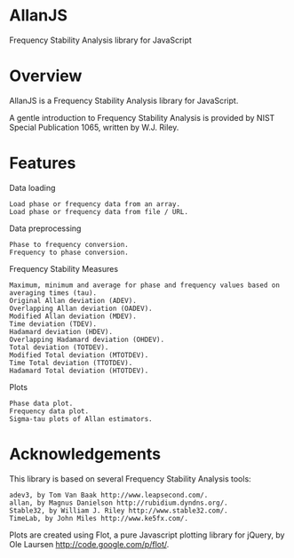 AllanJS
=======

Frequency Stability Analysis library for JavaScript

Overview
========

AllanJS is a Frequency Stability Analysis library for JavaScript.

A gentle introduction to Frequency Stability Analysis is provided by NIST Special Publication 1065, written by W.J. Riley.

Features
========

Data loading

    Load phase or frequency data from an array.
    Load phase or frequency data from file / URL.

Data preprocessing

    Phase to frequency conversion.
    Frequency to phase conversion.

Frequency Stability Measures

    Maximum, minimum and average for phase and frequency values based on averaging times (tau).
    Original Allan deviation (ADEV).
    Overlapping Allan deviation (OADEV).
    Modified Allan deviation (MDEV).
    Time deviation (TDEV).
    Hadamard deviation (HDEV).
    Overlapping Hadamard deviation (OHDEV).
    Total deviation (TOTDEV).
    Modified Total deviation (MTOTDEV).
    Time Total deviation (TTOTDEV).
    Hadamard Total deviation (HTOTDEV).

Plots

    Phase data plot.
    Frequency data plot.
    Sigma-tau plots of Allan estimators.

Acknowledgements
================

This library is based on several Frequency Stability Analysis tools:

    adev3, by Tom Van Baak http://www.leapsecond.com/.
    allan, by Magnus Danielson http://rubidium.dyndns.org/.
    Stable32, by William J. Riley http://www.stable32.com/.
    TimeLab, by John Miles http://www.ke5fx.com/.

Plots are created using Flot, a pure Javascript plotting library for jQuery, by Ole Laursen http://code.google.com/p/flot/.
